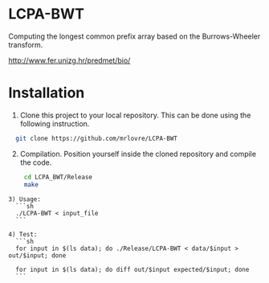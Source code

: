 # LCPA-BWT
Computing the longest common prefix array based on the Burrows-Wheeler transform.

http://www.fer.unizg.hr/predmet/bio/

# Installation
1) Clone this project to your local repository.
	This can be done using the following instruction.
  ```sh
  	git clone https://github.com/mrlovre/LCPA-BWT
  ```
2) Compilation.
   Position yourself inside the cloned repository and compile the code.
   ```sh
  	cd LCPA_BWT/Release
  	make
  ```
3) Usage:
	```sh
	./LCPA-BWT < input_file
	```

4) Test:
	```sh
	for input in $(ls data); do ./Release/LCPA-BWT < data/$input > out/$input; done

	for input in $(ls data); do diff out/$input expected/$input; done
	```
